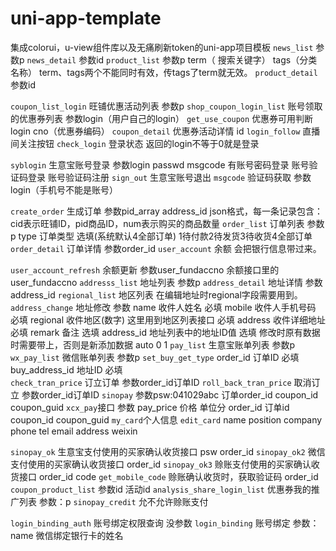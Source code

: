 # uni-app-template
集成colorui，u-view组件库以及无痛刷新token的uni-app项目模板
[](http://zc.toocle.com/User/index.html#/pages/sinopay_account/sinopay_account?type=1)
[](http://zc.toocle.com/Muser/sino_zh1.html)
`news_list` 参数p
`news_detail` 参数id
`product_list` 参数p term（ 搜索关键字） tags（分类名称）
term、tags两个不能同时有效，传tags了term就无效。
`product_detail` 参数id

`coupon_list_login` 旺铺优惠活动列表 参数p
`shop_coupon_login_list` 账号领取的优惠券列表 参数login（用户自己的login）
`get_use_coupon` 优惠券可用判断 login cno（优惠券编码）
`coupon_detail` 优惠券活动详情 id
`login_follow` 直播间关注按钮
`check_login` 登录状态 返回的login不等于0就是登录

`syblogin`  生意宝账号登录 参数login passwd msgcode
有账号密码登录  账号验证码登录  账号验证码注册
`sign_out` 生意宝账号退出
`msgcode` 验证码获取 参数login（手机号不能是账号）

`create_order` 生成订单 参数pid_array  address_id
json格式，每一条记录包含： cid表示旺铺ID，pid商品ID，num表示购买的商品数量
`order_list` 订单列表 参数p  type  订单类型 选填(系统默认4全部订单)  1待付款2待发货3待收货4全部订单
`order_detail` 订单详情 参数order_id
`user_account`  余额 会把银行信息带过来。

`user_account_refresh` 余额更新 参数user_fundaccno  余额接口里的user_fundaccno
`addresss_list` 地址列表 参数p
`address_detail` 地址详情 参数address_id
`regional_list` 地区列表  在编辑地址时regional字段需要用到。
`address_change` 地址修改 
		参数
		name      收件人姓名       必填
		mobile    收件人手机号码   必填
		regional  收件地区(数字) 这里用到地区列表接口   必填
		address   收件详细地址     必填
		remark    备注             选填
		address_id  地址列表中的地址ID值  选填  修改时原有数据时需要带上，否则是新添加数据
		auto  0 1
`pay_list` 生意宝账单列表 参数p
`wx_pay_list` 微信账单列表 参数p
`set_buy_get_type`
order_id   订单ID      必填
buy_address_id 地址ID  必填   
`check_tran_price`  订立订单 参数order_id订单ID
`roll_back_tran_price` 取消订立 参数order_id订单ID
`sinopay` 参数psw:041029abc 订单order_id coupon_id coupon_guid
`xcx_pay`接口 参数
pay_price 价格 单位分
order_id 订单id
coupon_id
coupon_guid
`my_card`个人信息
`edit_card`
name
position
company
phone
tel
email
address
weixin

`sinopay_ok` 生意宝支付使用的买家确认收货接口
psw
order_id
`sinopay_ok2` 微信支付使用的买家确认收货接口
order_id
`sinopay_ok3` 赊账支付使用的买家确认收货接口
order_id
code
`get_mobile_code` 赊账确认收货时，获取验证码
order_id
`coupon_product_list` 参数id  活动id
`analysis_share_login_list` 优惠券我的推广列表 参数：p
`sinopay_credit` 允不允许赊账支付

`login_binding_auth` 账号绑定权限查询 没参数
`login_binding` 账号绑定 参数：name 微信绑定银行卡的姓名